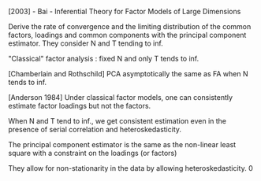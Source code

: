 [2003] - Bai - Inferential Theory for Factor Models of Large Dimensions

Derive the rate of convergence and the limiting distribution of the common factors, loadings and common components with the principal component estimator.
They consider N and T tending to inf.

"Classical" factor analysis : fixed N and only T tends to inf.

[Chamberlain and Rothschild] PCA asymptotically the same as FA when N tends to inf.

[Anderson 1984] Under classical factor models, one can consistently estimate factor loadings but not the factors.

When N and T tend to inf., we get consistent estimation even in the presence of serial correlation and heteroskedasticity.

The principal component estimator is the same as the non-linear least square with a constraint on the loadings (or factors)

They allow for non-stationarity in the data by allowing heteroskedasticity.
 0
